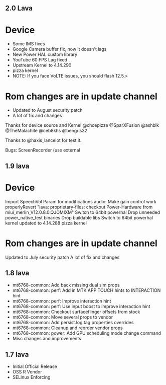 ## 2.0 Lava

# Device
- Some IMS fixes
- Google Camera buffer fix, now it doesn't lags
- New Power HAL custom library
- YouTube 60 FPS Lag fixed
- Upstream Kernel to 4.14.290
- pizza kernel
- NOTE: If you face VoLTE issues, you should flash 12.5.>

# Rom changes are in update channel

- Updated to August security patch
- A lot of fix and changes

Thanks for device source and Kernel
@chcepizze @SparXFusion @ashblk @TheMalachite
@ceb8khs @bengris32

Thanks to @haxis_lancelot for test it.

Bugs:
ScreenRecorder (use external

## 1.9 lava

# Device
Import SpeechVol Param for modifications
audio: Make gain control work properlyRevert "lava: proprietary-files: checkout Power-Hardware from miui_merlin_V12.0.8.0.QJOMIXM"
Switch to 64bit powerhal
Drop unneeded power_native_test binaries
Drop buildable libs
Switch to 64bit powerhal
kernel updated to 4.14.288
pizza kernel

# Rom changes are in update channel
Updated to July security patch
A lot of fix and changes

## 1.8 lava

- mt6768-common: Add back missing dual sim props
- mt6768-common: perf: Add in MTK APP TOUCH hints to INTERACTION hint
- mt6768-common: perf: Improve interaction hint
- mt6768-common: perf: Use input boost to improve interaction hint
- mt6768-common: Checkout surfaceflinger offsets from stock
- mt6768-common: Move several props to vendor
- mt6768-common: Add persist.log.tag properties overrides
- mt6768-common: Cleanup and reorder vendor props
- mt6768-common: power: Add GPU scheduling mode change command
- Misc changes and improvements 

## 1.7 lava

- Initial Official Release
- OSS R Vendor
- SELinux Enforcing
